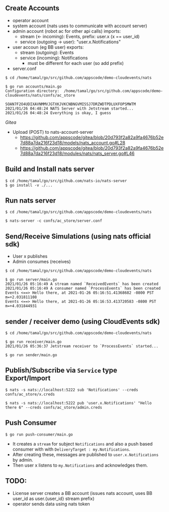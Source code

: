 ## Create Accounts

- operator account
- system account (nats uses to communicate with account server)
- admin account (robot ac for other api calls)
  imports:
   - stream (<- incoming): Events, prefix: user.x (x == user_id)
   - service (outgoing -> user): "user.x.Notifications"
- user accoun (eg BB user)
   exports:
   - stream (outgoing): Events
   - service (incoming): Notifications
     - must be different for each user (so add prefix)
- server.conf

```shell
$ cd /home/tamal/go/src/github.com/appscode/demo-cloudevents/nats

$ go run accounts/main.go
Configuration directory:  /home/tamal/go/src/github.com/appscode/demo-cloudevents/nats/confs/ac_store

SOAN7F2O4UDIXAVNMMVJGTXKJVKCNBNGVMISSJ7DRZWDTPDLUXFOPSMWTM
2021/01/26 04:48:24 NATS Server with Jetstream started...
2021/01/26 04:48:24 Everything is okay, I guess
```

*Gitea*
- Upload (POST) to nats-account-server
  - https://github.com/appscode/gitea/blob/20d793f2a82a9fa4676b52e7d88a7da216f23d18/models/nats_account.go#L28
  - https://github.com/appscode/gitea/blob/20d793f2a82a9fa4676b52e7d88a7da216f23d18/modules/nats/nats_server.go#L46

## Build and Install nats server

```shell
$ cd /home/tamal/go/src/github.com/nats-io/nats-server
$ go install -v ./...
```

## Run nats server

```shell
$ cd /home/tamal/go/src/github.com/appscode/demo-cloudevents/nats

$ nats-server -c confs/ac_store/server.conf
```

## Send/Receive Simulations (using nats official sdk)

- User x publishes
- Admin consumes (receives)

```shell
$ cd /home/tamal/go/src/github.com/appscode/demo-cloudevents/nats

$ go run server/main.go
2021/01/26 05:16:49 A stream named `ReceivedEvents` has been created
2021/01/26 05:16:49 A consumer named `ProcessEvents` has been created
Events <==> Hello there, at 2021-01-26 05:16:51.41368682 -0800 PST m=+2.031811108
Events <==> Hello there, at 2021-01-26 05:16:53.413720583 -0800 PST m=+4.031844931
```


## sender / receiver demo (using CloudEvents sdk)

```shell
$ cd /home/tamal/go/src/github.com/appscode/demo-cloudevents/nats

$ go run receiver/main.go
2021/01/26 05:36:37 Jetstream receiver to `ProcessEvents` started...

$ go run sender/main.go
```

## Publish/Subscribe via `Service` type Export/Import

```shell
$ nats -s nats://localhost:5222 sub 'Notifications' --creds confs/ac_store/x.creds

$ nats -s nats://localhost:5222 pub 'user.x.Notifications' "Hello there 6" --creds confs/ac_store/admin.creds
```

## Push Consumer

```shell
$ go run push-consumer/main.go
```

- It creates a `stream` for subject `Notifications` and also a push based consumer with with `DeliveryTarget : my.Notifications`.
- After creating these, messages are published to `user.x.Notifications` by admin.
- Then user x listens to `my.Notifications` and acknowledges them.

## TODO:

- License server creates a BB account (issues nats account, uses BB user_id as user.{user_id} stream prefix)
- operator sends data using nats token

